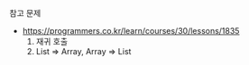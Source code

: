 참고 문제 

- https://programmers.co.kr/learn/courses/30/lessons/1835
  1. 재귀 호출
  2. List => Array, Array => List
